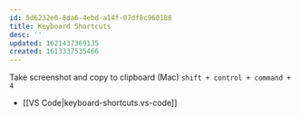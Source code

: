 ```yaml
---
id: 5d6232e0-8da6-4ebd-a14f-07df8c960188
title: Keyboard Shortcuts
desc: ''
updated: 1621437369135
created: 1613337535466
---
```


Take screenshot and copy to clipboard (Mac)
`shift + control + command + 4`

- [[VS Code|keyboard-shortcuts.vs-code]]